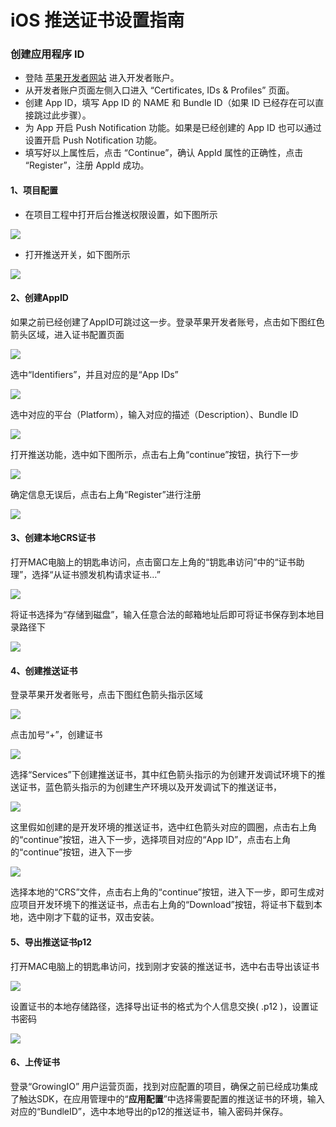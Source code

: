 # iOS 推送证书设置指南

### 创建应用程序 ID <a id="id"></a>

* 登陆 [苹果开发者网站](https://developer.apple.com/) 进入开发者账户。
* 从开发者账户页面左侧入口进入 “Certificates, IDs & Profiles” 页面。
* 创建 App ID，填写 App ID 的 NAME 和 Bundle ID（如果 ID 已经存在可以直接跳过此步骤）。
* 为 App 开启 Push Notification 功能。如果是已经创建的 App ID 也可以通过设置开启 Push Notification 功能。
* 填写好以上属性后，点击 “Continue”，确认 AppId 属性的正确性，点击 “Register”，注册 AppId 成功。

#### 1、项目配置

* 在项目工程中打开后台推送权限设置，如下图所示

![](../../../.gitbook/assets/image%20%28103%29.png)

* 打开推送开关，如下图所示

![](../../../.gitbook/assets/image%20%2867%29.png)

#### 2、创建AppID

如果之前已经创建了AppID可跳过这一步。登录苹果开发者账号，点击如下图红色箭头区域，进入证书配置页面

![](../../../.gitbook/assets/image%20%286%29.png)

选中“Identifiers”，并且对应的是“App IDs”

![](../../../.gitbook/assets/image%20%28136%29.png)

选中对应的平台（Platform），输入对应的描述（Description）、Bundle ID

![](../../../.gitbook/assets/image%20%28181%29.png)

打开推送功能，选中如下图所示，点击右上角“continue”按钮，执行下一步

![](../../../.gitbook/assets/image%20%2896%29.png)

确定信息无误后，点击右上角“Register”进行注册

![](../../../.gitbook/assets/image%20%28129%29.png)

#### 3、创建本地CRS证书

打开MAC电脑上的钥匙串访问，点击窗口左上角的“钥匙串访问”中的“证书助理”，选择“从证书颁发机构请求证书…”

![](../../../.gitbook/assets/image%20%2890%29.png)

将证书选择为“存储到磁盘”，输入任意合法的邮箱地址后即可将证书保存到本地目录路径下

![](../../../.gitbook/assets/image%20%2828%29.png)

#### 4、创建推送证书

登录苹果开发者账号，点击下图红色箭头指示区域

![](../../../.gitbook/assets/image%20%28141%29.png)

点击加号“+”，创建证书

![](../../../.gitbook/assets/image%20%2870%29.png)

选择“Services”下创建推送证书，其中红色箭头指示的为创建开发调试环境下的推送证书，蓝色箭头指示的为创建生产环境以及开发调试下的推送证书，

![](../../../.gitbook/assets/image%20%28213%29.png)

这里假如创建的是开发环境的推送证书，选中红色箭头对应的圆圈，点击右上角的“continue”按钮，进入下一步，选择项目对应的“App ID”，点击右上角的“continue”按钮，进入下一步

![](../../../.gitbook/assets/image%20%28178%29.png)

选择本地的“CRS”文件，点击右上角的“continue”按钮，进入下一步，即可生成对应项目开发环境下的推送证书，点击右上角的“Download”按钮，将证书下载到本地，选中刚才下载的证书，双击安装。

#### 5、导出推送证书p12

打开MAC电脑上的钥匙串访问，找到刚才安装的推送证书，选中右击导出该证书

![](../../../.gitbook/assets/image%20%28202%29.png)

设置证书的本地存储路径，选择导出证书的格式为个人信息交换\( .p12 \)，设置证书密码

![](../../../.gitbook/assets/image%20%2823%29.png)

#### 6、上传证书

登录“GrowingIO” 用户运营页面，找到对应配置的项目，确保之前已经成功集成了触达SDK，在应用管理中的“**应用配置**”中选择需要配置的推送证书的环境，输入对应的“BundleID”，选中本地导出的p12的推送证书，输入密码并保存。


